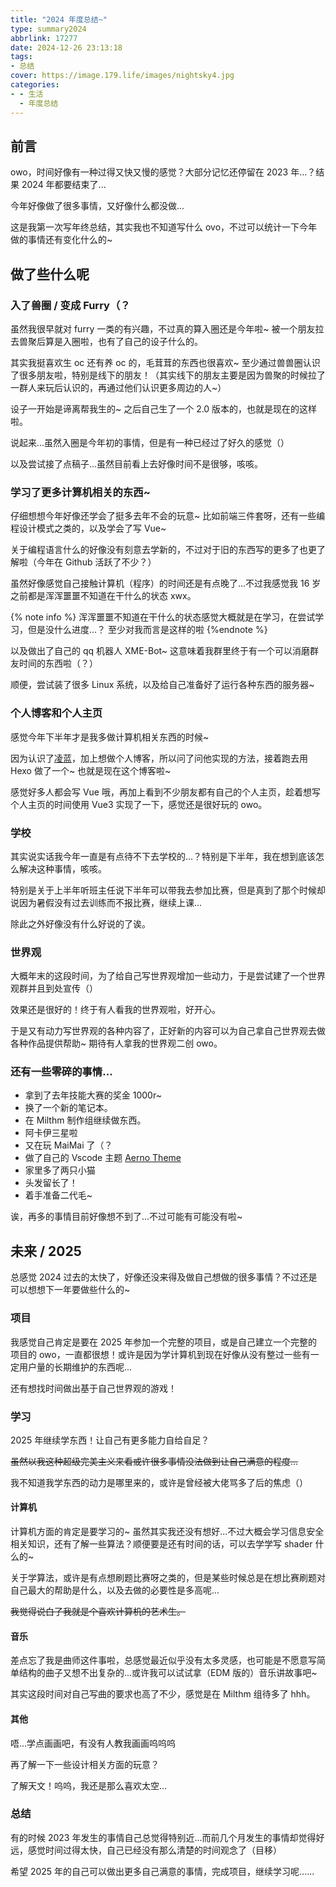 ```yaml
---
title: "2024 年度总结~"
type: summary2024
abbrlink: 17277
date: 2024-12-26 23:13:18
tags:
- 总结
cover: https://image.179.life/images/nightsky4.jpg
categories:
- - 生活
  - 年度总结
---
```


## 前言

owo，时间好像有一种过得又快又慢的感觉？大部分记忆还停留在 2023 年...？结果 2024 年都要结束了...

今年好像做了很多事情，又好像什么都没做...

这是我第一次写年终总结，其实我也不知道写什么 ovo，不过可以统计一下今年做的事情还有变化什么的~

## 做了些什么呢

### 入了兽圈 / 变成 Furry（？

虽然我很早就对 furry 一类的有兴趣，不过真的算入圈还是今年啦~ 被一个朋友拉去兽聚后算是入圈啦，也有了自己的设子什么的。

其实我挺喜欢生 oc 还有养 oc 的，毛茸茸的东西也很喜欢~ 至少通过兽兽圈认识了很多朋友啦，特别是线下的朋友！（其实线下的朋友主要是因为兽聚的时候拉了一群人来玩后认识的，再通过他们认识更多周边的人~）

设子一开始是谛离帮我生的~ 之后自己生了一个 2.0 版本的，也就是现在的这样啦。

说起来...虽然入圈是今年初的事情，但是有一种已经过了好久的感觉（）

以及尝试接了点稿子...虽然目前看上去好像时间不是很够，咳咳。

### 学习了更多计算机相关的东西~

仔细想想今年好像还学会了挺多去年不会的玩意~ 比如前端三件套呀，还有一些编程设计模式之类的，以及学会了写 Vue~

关于编程语言什么的好像没有刻意去学新的，不过对于旧的东西写的更多了也更了解啦（今年在 Github 活跃了不少？）

虽然好像感觉自己接触计算机（程序）的时间还是有点晚了...不过我感觉我 16 岁之前都是浑浑噩噩不知道在干什么的状态 xwx。

{% note info %} 浑浑噩噩不知道在干什么的状态感觉大概就是在学习，在尝试学习，但是没什么进度...？ 至少对我而言是这样的啦 {%endnote %}

以及做出了自己的 qq 机器人 XME-Bot~ 这意味着我群里终于有一个可以消磨群友时间的东西啦（？）

顺便，尝试装了很多 Linux 系统，以及给自己准备好了运行各种东西的服务器~

### 个人博客和个人主页

感觉今年下半年才是我多做计算机相关东西的时候~

因为认识了[凌蓝](https://invert-viewer.179.life/)，加上想做个人博客，所以问了问他实现的方法，接着跑去用 Hexo 做了一个~ 也就是现在这个博客啦~

感觉好多人都会写 Vue 哦，再加上看到不少朋友都有自己的个人主页，趁着想写个人主页的时间使用 Vue3 实现了一下，感觉还是很好玩的 owo。

### 学校

其实说实话我今年一直是有点待不下去学校的...？特别是下半年，我在想到底该怎么解决这种事情，咳咳。

特别是关于上半年听班主任说下半年可以带我去参加比赛，但是真到了那个时候却说因为暑假没有过去训练而不报比赛，继续上课...

除此之外好像没有什么好说的了诶。

### 世界观

大概年末的这段时间，为了给自己写世界观增加一些动力，于是尝试建了一个世界观群并且到处宣传（）

效果还是很好的！终于有人看我的世界观啦，好开心。

于是又有动力写世界观的各种内容了，正好新的内容可以为自己拿自己世界观去做各种作品提供帮助~ 期待有人拿我的世界观二创 owo。

### 还有一些零碎的事情...

- 拿到了去年技能大赛的奖金 1000r~
- 换了一个新的笔记本。
- 在 Milthm 制作组继续做东西。
- 阿卡伊三星啦
- 又在玩 MaiMai 了（？
- 做了自己的 Vscode 主题 [Aerno Theme](https://github.com/xzadudu179/Aerno-Theme)
- 家里多了两只小猫
- 头发留长了！
- 着手准备二代毛~

诶，再多的事情目前好像想不到了...不过可能有可能没有啦~

## 未来 / 2025

总感觉 2024 过去的太快了，好像还没来得及做自己想做的很多事情？不过还是可以想想下一年要做些什么的~

### 项目

我感觉自己肯定是要在 2025 年参加一个完整的项目，或是自己建立一个完整的项目的 owo，一直都很想！或许是因为学计算机到现在好像从没有整过一些有一定用户量的长期维护的东西呢...

还有想找时间做出基于自己世界观的游戏！

### 学习

2025 年继续学东西！让自己有更多能力自给自足？

~~虽然以我这种超级完美主义来看或许很多事情没法做到让自己满意的程度...~~

我不知道我学东西的动力是哪里来的，或许是曾经被大佬骂多了后的焦虑（）

#### 计算机

计算机方面的肯定是要学习的~ 虽然其实我还没有想好...不过大概会学习信息安全相关知识，还有了解一些算法？顺便要是还有时间的话，可以去学学写 shader 什么的~

关于学算法，或许是有点想刷题比赛呀之类的，但是某些时候总是在想比赛刷题对自己最大的帮助是什么，以及去做的必要性是多高呢...

~~我觉得说白了我就是个喜欢计算机的艺术生。~~

#### 音乐

差点忘了我是曲师这件事啦，总感觉最近似乎没有太多灵感，也可能是不愿意写简单结构的曲子又想不出复杂的...或许我可以试试拿（EDM 版的）音乐讲故事吧~

其实这段时间对自己写曲的要求也高了不少，感觉是在 Milthm 组待多了 hhh。

#### 其他

唔...学点画画吧，有没有人教我画画呜呜呜

再了解一下一些设计相关方面的玩意？

了解天文！呜呜，我还是那么喜欢太空...

### 总结

有的时候 2023 年发生的事情自己总觉得特别近...而前几个月发生的事情却觉得好远，感觉时间过得太快，自己已经没有那么清楚的时间观念了（目移）

希望 2025 年的自己可以做出更多自己满意的事情，完成项目，继续学习呢......